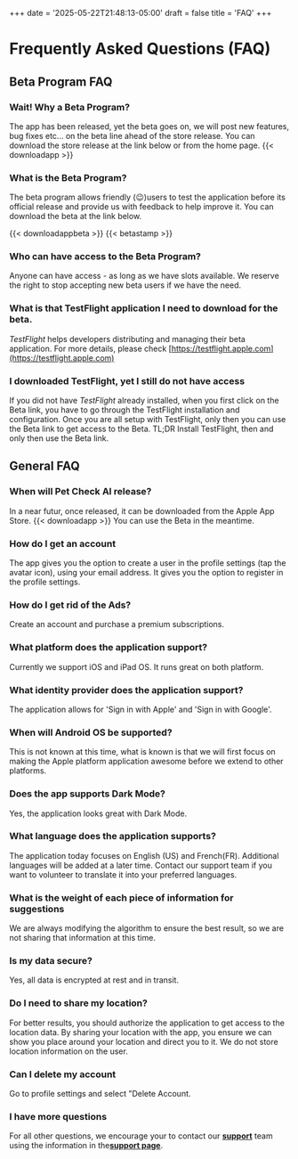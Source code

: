 +++
date = '2025-05-22T21:48:13-05:00'
draft = false
title = 'FAQ'
+++

# Frequently Asked Questions (FAQ)

## Beta Program FAQ
### Wait! Why a Beta Program?
The app has been released, yet the beta goes on, we will post new features, bug fixes etc... on the beta line ahead of the store release. You can download the store release at the link below or from the home page.
{{< downloadapp >}}

### What is the Beta Program?
The beta program allows friendly (😉)users to test the application before its official release and provide us with feedback to help improve it. You can download the beta at the link below.

<div class="faq-download-section">
{{< downloadappbeta >}}
{{< betastamp >}}
</div>

###  Who can have access to the Beta Program?
Anyone can have access - as long as we have slots available. We reserve the right to stop accepting new beta users if we have the need. 

### What is that TestFlight application I need to download for the beta.
*TestFlight* helps developers distributing and managing their beta application. For more details, please check [https://testflight.apple.com](https://testflight.apple.com)

### I downloaded TestFlight, yet I still do not have access
If you did not have *TestFlight* already installed, when you first click on the Beta link, you have to go through the TestFlight installation and configuration. Once you are all setup with TestFlight, only then you can use the Beta link to get access to the Beta. TL;DR Install TestFlight, then and only then use the Beta link.





## General FAQ

### When will Pet Check AI release?
In a near futur, once released, it can be downloaded from the Apple App Store. 
{{< downloadapp >}}
You can use the Beta in the meantime.

### How do I get an account
The app gives you the option to create a user in the profile settings (tap the avatar icon), using your email address. It gives you the option to register in the profile settings.

### How do I get rid of the Ads?
Create an account and purchase a premium subscriptions.

### What platform does the application support?
Currently we support iOS and iPad OS. It runs great on both platform.

### What identity provider does the application support?
The application  allows for 'Sign in with Apple' and 'Sign in with Google'.

### When will Android OS be supported?
This is not known at this time, what is known is that we will first focus on making the Apple platform application awesome before we extend to other platforms.

### Does the app supports Dark Mode?
Yes, the application looks great with Dark Mode.

### What language does the application supports?
The application today focuses on English (US) and French(FR). Additional languages will be added at a later time. Contact our support team if you want to volunteer to translate it into your preferred languages.

### What is the weight of each piece of information for suggestions
We are always modifying the algorithm to ensure the best result, so we are not sharing that information at this time.

### Is my data secure?
Yes, all data is encrypted at rest and in transit.

### Do I need to share my location?
For better results, you should authorize the application to get access to the location data. By sharing your location with the app, you ensure we can show you place around your location and direct you to it. We do not store location information on the user.

### Can I delete my account
Go to profile settings and select "Delete Account.

### I have more questions
For all other questions, we encourage your to contact our [**support**](mailto:support@petcheckai.com) team  using the information in the[**support page**](http://petcheckai.com/support).
